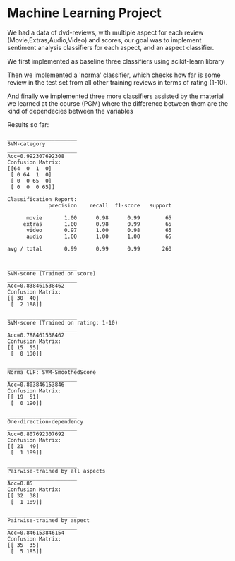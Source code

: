 # Machine Learning Project

We had a data of dvd-reviews, with multiple aspect for each review (Movie,Extras,Audio,Video) and scores, 
our goal was to implement sentiment analysis classifiers for each aspect, and an aspect classifier.

We first implemented as baseline three classifiers using scikit-learn library

Then we implemented a 'norma' classifier, which checks how far is some review in the test set 
from all other training reviews in terms of rating (1-10).

And finally we implemented three more classifiers assisted by the material we learned at the course (PGM)
where the difference between them are the kind of dependecies between the variables

Results so far:
```
______________________
SVM-category
______________________
Acc=0.992307692308
Confusion Matrix:
[[64  0  1  0]
 [ 0 64  1  0]
 [ 0  0 65  0]
 [ 0  0  0 65]]
 
Classification Report:
             precision    recall  f1-score   support

      movie       1.00      0.98      0.99        65
     extras       1.00      0.98      0.99        65
      video       0.97      1.00      0.98        65
      audio       1.00      1.00      1.00        65

avg / total       0.99      0.99      0.99       260


______________________
SVM-score (Trained on score)
______________________
Acc=0.838461538462
Confusion Matrix:
[[ 30  40]
 [  2 188]]

______________________
SVM-score (Trained on rating: 1-10)
______________________
Acc=0.788461538462
Confusion Matrix:
[[ 15  55]
 [  0 190]]

______________________
Norma CLF: SVM-SmoothedScore
______________________
Acc=0.803846153846
Confusion Matrix:
[[ 19  51]
 [  0 190]]

______________________
One-direction-dependency
______________________
Acc=0.807692307692
Confusion Matrix:
[[ 21  49]
 [  1 189]]
 
______________________
Pairwise-trained by all aspects
______________________
Acc=0.85
Confusion Matrix:
[[ 32  38]
 [  1 189]]
 
______________________
Pairwise-trained by aspect
______________________
Acc=0.846153846154
Confusion Matrix:
[[ 35  35]
 [  5 185]]

```
